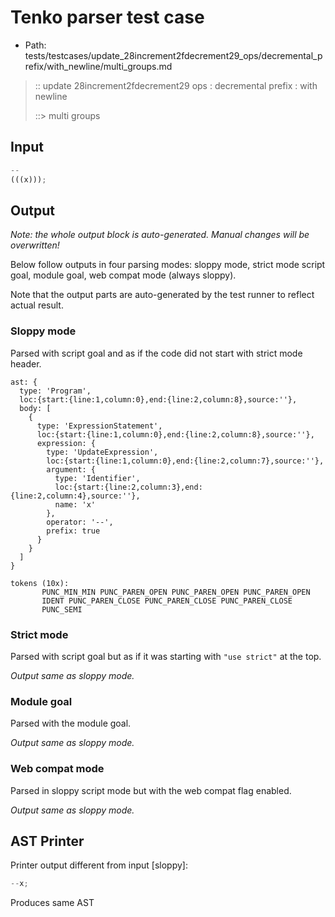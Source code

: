 # Tenko parser test case

- Path: tests/testcases/update_28increment2fdecrement29_ops/decremental_prefix/with_newline/multi_groups.md

> :: update 28increment2fdecrement29 ops : decremental prefix : with newline
>
> ::> multi groups

## Input

`````js
--
(((x)));
`````

## Output

_Note: the whole output block is auto-generated. Manual changes will be overwritten!_

Below follow outputs in four parsing modes: sloppy mode, strict mode script goal, module goal, web compat mode (always sloppy).

Note that the output parts are auto-generated by the test runner to reflect actual result.

### Sloppy mode

Parsed with script goal and as if the code did not start with strict mode header.

`````
ast: {
  type: 'Program',
  loc:{start:{line:1,column:0},end:{line:2,column:8},source:''},
  body: [
    {
      type: 'ExpressionStatement',
      loc:{start:{line:1,column:0},end:{line:2,column:8},source:''},
      expression: {
        type: 'UpdateExpression',
        loc:{start:{line:1,column:0},end:{line:2,column:7},source:''},
        argument: {
          type: 'Identifier',
          loc:{start:{line:2,column:3},end:{line:2,column:4},source:''},
          name: 'x'
        },
        operator: '--',
        prefix: true
      }
    }
  ]
}

tokens (10x):
       PUNC_MIN_MIN PUNC_PAREN_OPEN PUNC_PAREN_OPEN PUNC_PAREN_OPEN
       IDENT PUNC_PAREN_CLOSE PUNC_PAREN_CLOSE PUNC_PAREN_CLOSE
       PUNC_SEMI
`````

### Strict mode

Parsed with script goal but as if it was starting with `"use strict"` at the top.

_Output same as sloppy mode._

### Module goal

Parsed with the module goal.

_Output same as sloppy mode._

### Web compat mode

Parsed in sloppy script mode but with the web compat flag enabled.

_Output same as sloppy mode._

## AST Printer

Printer output different from input [sloppy]:

````js
--x;
````

Produces same AST
